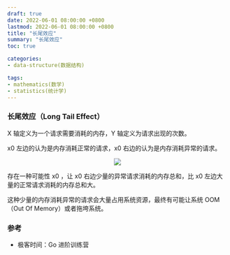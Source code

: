 ```yaml
---
draft: true
date: 2022-06-01 08:00:00 +0800
lastmod: 2022-06-01 08:00:00 +0800
title: "长尾效应"
summary: "长尾效应"
toc: true

categories:
- data-structure(数据结构)

tags:
- mathematics(数学)
- statistics(统计学)
---
```


### 长尾效应（Long Tail Effect）

X 轴定义为一个请求需要消耗的内存，Y 轴定义为请求出现的次数。

x0 左边的认为是内存消耗正常的请求，x0 右边的认为是内存消耗异常的请求。

<div style="text-align: center; margin: 5px auto">
<img src="/image/mathematics/statistics/long-tail-effect.drawio.png">
</div>

存在一种可能性 x0 ，让 x0 右边少量的异常请求消耗的内存总和，比 x0 左边大量的正常请求消耗的内存总和大。

这种少量的内存消耗异常的请求会大量占用系统资源，最终有可能让系统 OOM（Out Of Memory）或者拖垮系统。

### 参考

- 极客时间：Go 进阶训练营